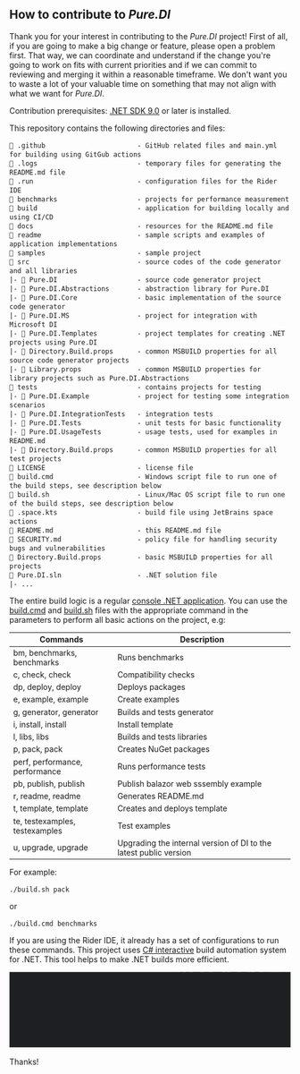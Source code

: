 ## How to contribute to _Pure.DI_

Thank you for your interest in contributing to the _Pure.DI_ project! First of all, if you are going to make a big change or feature, please open a problem first. That way, we can coordinate and understand if the change you're going to work on fits with current priorities and if we can commit to reviewing and merging it within a reasonable timeframe. We don't want you to waste a lot of your valuable time on something that may not align with what we want for _Pure.DI_.

Contribution prerequisites: [.NET SDK 9.0](https://dotnet.microsoft.com/en-us/download/dotnet/9.0) or later is installed.

This repository contains the following directories and files:

```
📁 .github                       - GitHub related files and main.yml for building using GitGub actions
📁 .logs                         - temporary files for generating the README.md file
📁 .run                          - configuration files for the Rider IDE
📁 benchmarks                    - projects for performance measurement
📁 build                         - application for building locally and using CI/CD
📁 docs                          - resources for the README.md file
📁 readme                        - sample scripts and examples of application implementations
📁 samples                       - sample project
📁 src                           - source codes of the code generator and all libraries
|- 📂 Pure.DI                    - source code generator project
|- 📂 Pure.DI.Abstractions       - abstraction library for Pure.DI
|- 📂 Pure.DI.Core               - basic implementation of the source code generator
|- 📂 Pure.DI.MS                 - project for integration with Microsoft DI
|- 📂 Pure.DI.Templates          - project templates for creating .NET projects using Pure.DI
|- 📄 Directory.Build.props      - common MSBUILD properties for all source code generator projects
|- 📄 Library.props              - common MSBUILD properties for library projects such as Pure.DI.Abstractions
📁 tests                         - contains projects for testing
|- 📂 Pure.DI.Example            - project for testing some integration scenarios
|- 📂 Pure.DI.IntegrationTests   - integration tests
|- 📂 Pure.DI.Tests              - unit tests for basic functionality
|- 📂 Pure.DI.UsageTests         - usage tests, used for examples in README.md
|- 📄 Directory.Build.props      - common MSBUILD properties for all test projects
📄 LICENSE                       - license file
📄 build.cmd                     - Windows script file to run one of the build steps, see description below
📄 build.sh                      - Linux/Mac OS script file to run one of the build steps, see description below
📄 .space.kts                    - build file using JetBrains space actions
📄 README.md                     - this README.md file
📄 SECURITY.md                   - policy file for handling security bugs and vulnerabilities
📄 Directory.Build.props         - basic MSBUILD properties for all projects
📄 Pure.DI.sln                   - .NET solution file
|- ...
```

The entire build logic is a regular [console .NET application](/build). You can use the [build.cmd](/build.cmd) and [build.sh](/build.sh) files with the appropriate command in the parameters to perform all basic actions on the project, e.g:

| Commands | Description |
|----------|-------------|
| bm, benchmarks, benchmarks | Runs benchmarks |
| c, check, check | Compatibility checks |
| dp, deploy, deploy | Deploys packages |
| e, example, example | Create examples |
| g, generator, generator | Builds and tests generator |
| i, install, install | Install template |
| l, libs, libs | Builds and tests libraries |
| p, pack, pack | Creates NuGet packages |
| perf, performance, performance | Runs performance tests |
| pb, publish, publish | Publish balazor web sssembly example |
| r, readme, readme | Generates README.md |
| t, template, template | Creates and deploys template |
| te, testexamples, testexamples | Test examples |
| u, upgrade, upgrade | Upgrading the internal version of DI to the latest public version |

For example:

```shell
./build.sh pack
```

or

```shell
./build.cmd benchmarks
```

If you are using the Rider IDE, it already has a set of configurations to run these commands. This project uses [C# interactive](https://github.com/DevTeam/csharp-interactive) build automation system for .NET. This tool helps to make .NET builds more efficient.

![](https://raw.githubusercontent.com/DevTeam/csharp-interactive/master/docs/CSharpInteractive.gif)

Thanks!
